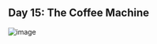 ## Day 15: The Coffee Machine

![image](https://github.com/user-attachments/assets/d8c2807e-e158-490d-aa2f-bd63c525a32e)
